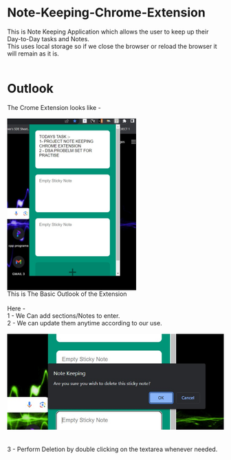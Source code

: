 # Note-Keeping-Chrome-Extension

This is Note Keeping Application which allows the user to keep up their Day-to-Day tasks and Notes.<br>
This uses local storage so if we close the browser or reload the browser it will remain as it is.
<br>
<br>
# Outlook <br>
The Crome Extension looks like - <br>
<br>
<img src = "pic1.jpeg" height="400px" width="300px" align="center"><br>
This is The Basic Outlook of the Extension <br>
<br>
Here - <br>
1 - We Can add sections/Notes to enter.<br>
2 - We can update them anytime according to our use.
<br>
<br>
<img src = "pic2.jpeg"><br>
<br>
<br>
3 - Perform Deletion by double clicking on the textarea whenever needed.
